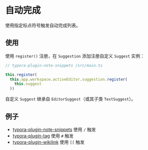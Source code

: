 # 自动完成

使用指定标点符号触发自动完成列表。



## 使用

使用 `register()` 注册，在 `Suggestion` 添加注册自定义 `Suggest` 实例：

```ts
// typora-plugin-note-snippets /src/main.ts

this.register(
  this.app.workspace.activeEditor.suggestion.register(
    this.suggest
  ))
```

自定义 `Suggest` 继承自 `EditorSuggest`（或其子类 `TextSuggest`）。



## 例子

- [typora-plugin-note-snippets](https://github.com/typora-community-plugin/typora-plugin-note-snippets) 使用 `/` 触发
- [typora-plugin-tag](https://github.com/typora-community-plugin/typora-plugin-tag) 使用 `#` 触发
- [typora-plugin-wikilink](https://github.com/typora-community-plugin/typora-plugin-wikilink) 使用 `[[` 触发